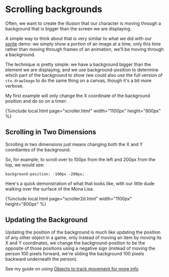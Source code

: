 # Scrolling backgrounds

Often, we want to create the illusion that our character is moving through a background that is bigger than the screen we are displaying. 

A simple way to think about that is very similar to what we did with our [sprite](sprites.md) demo: we simply show a *portion* of an image at a time, only this time rather than moving through frames of an animation, we'll be moving through a background.

The technique is pretty simple: we have a background bigger than the element we are displaying, and we use background-position to determine which part of the background to show (we could also use the full version of `ctx.drawImage` to do the same thing on a canvas, though it's a bit more
verbose.

My first example will only change the X coordinate of the background position and do so on a timer:

{%include local.html page="scroller.html" width="1100px" height="800px" %}

## Scrolling in Two Dimensions

Scrolling in two dimensions just means changing both the X and Y coordiantes of the background.

So, for example, to scroll over to 100px from the left and 200px from the top, we would see:

`background-position: -100px -200px;`

Here's a quick demonstration of what that looks like, with our little dude walking over the surface of the Mona Lisa.

{%include local.html page="scroller2d.html" width="1100px" height="800px" %}

## Updating the Background

Updating the position of the background is much like updating the position of any other object in a game, only instead of moving an item by moving its X and Y coordinates, we change the 
background-position to be the opposite of those positions using a negative sign (instead of
moving the person 100 pixels forward, we're sliding the background 100 pixels backward underneath the person).

See my guide on using [Objects to track movement for more info](../fundamentals/objectsForMovement.md).